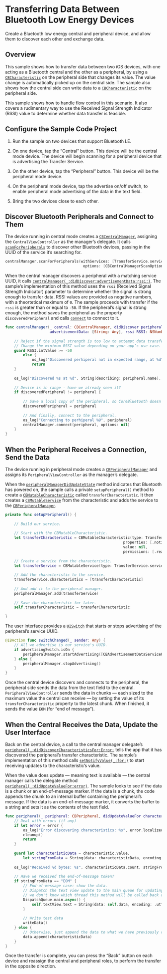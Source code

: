 # Transferring Data Between Bluetooth Low Energy Devices

Create a Bluetooth low energy central and peripheral device, and allow them to discover each other and exchange data.

## Overview

This sample shows how to transfer data between two iOS devices, with one acting as a Bluetooth central and the other as a peripheral, by using a [`CBCharacteristic`](https://developer.apple.com/documentation/corebluetooth/cbcharacteristic) on the peripheral side that changes its value. The value change is automatically picked up on the central side. The sample also shows how the central side can write data to a [`CBCharacteristic`](https://developer.apple.com/documentation/corebluetooth/cbcharacteristic) on the peripheral side. 

This sample shows how to handle flow control in this scenario. It also covers a rudimentary way to use the Received Signal Strength Indicator (RSSI) value to determine whether data transfer is feasible.

## Configure the Sample Code Project

1. Run the sample on two devices that support Bluetooth LE.

2. On one device, tap the “Central” button. This device will be the central mode device. The device will begin scanning for a peripheral device that is advertising the Transfer Service.

3. On the other device, tap the “Peripheral” button. This device will be the peripheral mode device.

4. On the peripheral mode device, tap the advertise on/off switch, to enable peripheral mode advertising of the data in the text field.

5. Bring the two devices close to each other. 

## Discover Bluetooth Peripherals and Connect to Them

The device running in central mode creates a [`CBCentralManager`](https://developer.apple.com/documentation/corebluetooth/cbcentralmanager), assigning the `CentralViewController` as the manager’s delegate. It calls [`scanForPeripherals`](https://developer.apple.com/documentation/corebluetooth/cbcentralmanager/scanforperipherals(withservices:options:)) to discover other Bluetooth devices, passing in the UUID of the service it’s searching for.

``` swift
centralManager.scanForPeripherals(withServices: [TransferService.serviceUUID],
                                   options: [CBCentralManagerScanOptionAllowDuplicatesKey: true])
```

When the central manager discovers a peripheral with a matching service UUID, it calls [`centralManager(_:didDiscover:advertisementData:rssi:)`](https://developer.apple.com/documentation/corebluetooth/cbcentralmanagerdelegate/centralmanager(_:diddiscover:advertisementdata:rssi:)). The sample’s implementation of this method uses the `rssi` (Received Signal Strength Indicator) parameter to determine whether the signal is strong enough to transfer data. RSSI values are provided as negative numbers, with a theortetical maximum of `0`. The sample proceeds with transfer if the `rssi` is greater than or equal to `-50`. If the peripheral’s signal is strong enough, the method saves the peripheral as the property `discoveredPeripheral` and calls [`connect`](https://developer.apple.com/documentation/corebluetooth/cbcentralmanager/connect(_:options:)) to connect to it.

``` swift
func centralManager(_ central: CBCentralManager, didDiscover peripheral: CBPeripheral,
                    advertisementData: [String: Any], rssi RSSI: NSNumber) {
    
    // Reject if the signal strength is too low to attempt data transfer.
    // Change the minimum RSSI value depending on your app’s use case.
    guard RSSI.intValue >= -50
        else {
            os_log("Discovered perhiperal not in expected range, at %d", RSSI.intValue)
            return
    }
    
    os_log("Discovered %s at %d", String(describing: peripheral.name), RSSI.intValue)
    
    // Device is in range - have we already seen it?
    if discoveredPeripheral != peripheral {
        
        // Save a local copy of the peripheral, so CoreBluetooth doesn't get rid of it.
        discoveredPeripheral = peripheral
        
        // And finally, connect to the peripheral.
        os_log("Connecting to perhiperal %@", peripheral)
        centralManager.connect(peripheral, options: nil)
    }
}
```

## When the Peripheral Receives a Connection, Send the Data

The device running in peripheral mode creates a [`CBPeripheralManager`](https://developer.apple.com/documentation/corebluetooth/cbperipheralmanager) and assigns its `PeripheralViewController` as the manager’s delegate.

When the [`peripheralManagerDidUpdateState`](https://developer.apple.com/documentation/corebluetooth/cbperipheralmanagerdelegate/peripheralmanagerdidupdatestate(_:)) method indicates that Bluetooth has powered on, the sample calls a private `setupPeripheral()` method to create a [`CBMutableCharacteristic`](https://developer.apple.com/documentation/corebluetooth/cbmutablecharacteristic) called `transferCharacteristic`. It then creates a [`CBMutableService`](https://developer.apple.com/documentation/corebluetooth/cbmutableservice) from the characteristic and adds the service to the [`CBPeripheralManager`](https://developer.apple.com/documentation/corebluetooth/cbperipheralmanager).

``` swift
private func setupPeripheral() {
    
    // Build our service.
    
    // Start with the CBMutableCharacteristic.
    let transferCharacteristic = CBMutableCharacteristic(type: TransferService.characteristicUUID,
                                                     properties: [.notify, .writeWithoutResponse],
                                                     value: nil,
                                                     permissions: [.readable, .writeable])
    
    // Create a service from the characteristic.
    let transferService = CBMutableService(type: TransferService.serviceUUID, primary: true)
    
    // Add the characteristic to the service.
    transferService.characteristics = [transferCharacteristic]
    
    // And add it to the peripheral manager.
    peripheralManager.add(transferService)
    
    // Save the characteristic for later.
    self.transferCharacteristic = transferCharacteristic

}
```

The user interface provides a [`UISwitch`](https://developer.apple.com/documentation/uikit/uiswitch) that starts or stops advertising of the peripheral’s service UUID.

``` swift
@IBAction func switchChanged(_ sender: Any) {
    // All we advertise is our service's UUID.
    if advertisingSwitch.isOn {
        peripheralManager.startAdvertising([CBAdvertisementDataServiceUUIDsKey: [TransferService.serviceUUID]])
    } else {
        peripheralManager.stopAdvertising()
    }
}
```

Once the central device discovers and connects to the peripheral, the peripheral side sends the data from the text field to the central. `PeripheralViewController` sends the data in chunks — each sized to the maximum value the central can receive — by setting the value of its `transferCharacteristic` property to the latest chunk. When finished, it sends the value `EOM` (for “end of message”). 

## When the Central Receives the Data, Update the User Interface

Back on the central device, a call to the central manager delegate’s [`peripheral(_:didDiscoverCharacteristicsFor:Error:`](https://developer.apple.com/documentation/corebluetooth/cbperipheraldelegate/peripheral(_:diddiscovercharacteristicsfor:error:)) tells the app that it has discovered the peripheral’s transfer characteristic. The sample’s implementation of this method calls [`setNotifyValue(_:for:)`](https://developer.apple.com/documentation/corebluetooth/cbperipheral/setnotifyvalue(_:for:)) to start receiving updates to the characteristic’s value.

When the value does update — meaning text is available — the central manager calls the delegate method
[`peripheral(_:didUpdateValueFor:error)`](https://developer.apple.com/documentation/corebluetooth/cbperipheraldelegate/peripheral(_:didupdatevaluefor:error:)-1xyna). The sample looks to see if the data is a chunk or an end-of-message marker. If the data is a chunk, the code appends the chunk to an internal buffer containing the peripheral’s message. If the data is an end-of-message marker, it converts the buffer to a string and sets it as the contents of the text field.

``` swift
func peripheral(_ peripheral: CBPeripheral, didUpdateValueFor characteristic: CBCharacteristic, error: Error?) {
    // Deal with errors (if any)
    if let error = error {
        os_log("Error discovering characteristics: %s", error.localizedDescription)
        cleanup()
        return
    }
    
    guard let characteristicData = characteristic.value,
        let stringFromData = String(data: characteristicData, encoding: .utf8) else { return }
    
    os_log("Received %d bytes: %s", characteristicData.count, stringFromData)
    
    // Have we received the end-of-message token?
    if stringFromData == "EOM" {
        // End-of-message case: show the data.
        // Dispatch the text view update to the main queue for updating the UI, because
        // we don't know which thread this method will be called back on.
        DispatchQueue.main.async() {
            self.textView.text = String(data: self.data, encoding: .utf8)
        }
        
        // Write test data
        writeData()
    } else {
        // Otherwise, just append the data to what we have previously received.
        data.append(characteristicData)
    }
}
```

Once the transfer is complete, you can press the “Back” button on each device and reassign the central and peripheral roles, to perform the transfer in the opposite direction.

